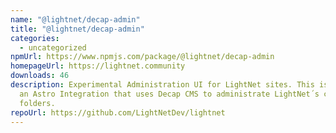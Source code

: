 ```yaml
---
name: "@lightnet/decap-admin"
title: "@lightnet/decap-admin"
categories:
  - uncategorized
npmUrl: https://www.npmjs.com/package/@lightnet/decap-admin
homepageUrl: https://lightnet.community
downloads: 46
description: Experimental Administration UI for LightNet sites. This is built as
  an Astro Integration that uses Decap CMS to administrate LightNet´s content
  folders.
repoUrl: https://github.com/LightNetDev/lightnet
---
```

